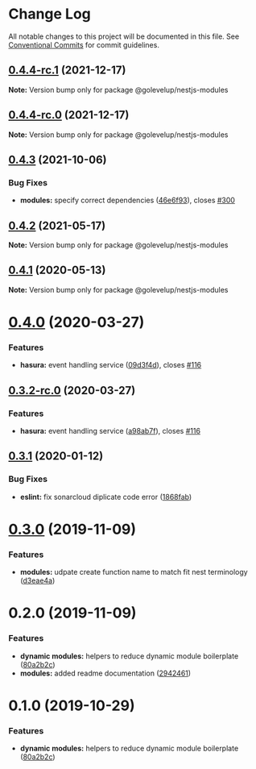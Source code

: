 # Change Log

All notable changes to this project will be documented in this file.
See [Conventional Commits](https://conventionalcommits.org) for commit guidelines.

## [0.4.4-rc.1](https://github.com/golevelup/nestjs/compare/@golevelup/nestjs-modules@0.4.4-rc.0...@golevelup/nestjs-modules@0.4.4-rc.1) (2021-12-17)

**Note:** Version bump only for package @golevelup/nestjs-modules

## [0.4.4-rc.0](https://github.com/golevelup/nestjs/compare/@golevelup/nestjs-modules@0.4.3...@golevelup/nestjs-modules@0.4.4-rc.0) (2021-12-17)

**Note:** Version bump only for package @golevelup/nestjs-modules

## [0.4.3](https://github.com/golevelup/nestjs/compare/@golevelup/nestjs-modules@0.4.2...@golevelup/nestjs-modules@0.4.3) (2021-10-06)

### Bug Fixes

- **modules:** specify correct dependencies ([46e6f93](https://github.com/golevelup/nestjs/commit/46e6f93)), closes [#300](https://github.com/golevelup/nestjs/issues/300)

## [0.4.2](https://github.com/golevelup/nestjs/compare/@golevelup/nestjs-modules@0.4.1...@golevelup/nestjs-modules@0.4.2) (2021-05-17)

**Note:** Version bump only for package @golevelup/nestjs-modules

## [0.4.1](https://github.com/golevelup/nestjs/compare/@golevelup/nestjs-modules@0.4.0...@golevelup/nestjs-modules@0.4.1) (2020-05-13)

**Note:** Version bump only for package @golevelup/nestjs-modules

# [0.4.0](https://github.com/golevelup/nestjs/compare/@golevelup/nestjs-modules@0.3.1...@golevelup/nestjs-modules@0.4.0) (2020-03-27)

### Features

- **hasura:** event handling service ([09d3f4d](https://github.com/golevelup/nestjs/commit/09d3f4d)), closes [#116](https://github.com/golevelup/nestjs/issues/116)

## [0.3.2-rc.0](https://github.com/golevelup/nestjs/compare/@golevelup/nestjs-modules@0.3.1...@golevelup/nestjs-modules@0.3.2-rc.0) (2020-03-27)

### Features

- **hasura:** event handling service ([a98ab7f](https://github.com/golevelup/nestjs/commit/a98ab7f)), closes [#116](https://github.com/golevelup/nestjs/issues/116)

## [0.3.1](https://github.com/golevelup/nestjs/compare/@golevelup/nestjs-modules@0.3.0...@golevelup/nestjs-modules@0.3.1) (2020-01-12)

### Bug Fixes

- **eslint:** fix sonarcloud diplicate code error ([1868fab](https://github.com/golevelup/nestjs/commit/1868fab))

# [0.3.0](https://github.com/golevelup/nestjs/compare/@golevelup/nestjs-modules@0.2.0...@golevelup/nestjs-modules@0.3.0) (2019-11-09)

### Features

- **modules:** udpate create function name to match fit nest terminology ([d3eae4a](https://github.com/golevelup/nestjs/commit/d3eae4a))

# 0.2.0 (2019-11-09)

### Features

- **dynamic modules:** helpers to reduce dynamic module boilerplate ([80a2b2c](https://github.com/golevelup/nestjs/commit/80a2b2c))
- **modules:** added readme documentation ([2942461](https://github.com/golevelup/nestjs/commit/2942461))

# 0.1.0 (2019-10-29)

### Features

- **dynamic modules:** helpers to reduce dynamic module boilerplate ([80a2b2c](https://github.com/golevelup/nestjs/commit/80a2b2c))
